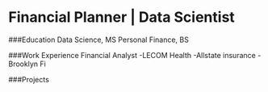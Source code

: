 # Financial Planner | Data Scientist

###Education
Data Science, MS
Personal Finance, BS

###Work Experience
Financial Analyst
-LECOM Health
-Allstate insurance
-Brooklyn Fi

###Projects
